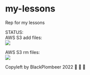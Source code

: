 # my-lessons
Rep for my lessons

STATUS:<br>
AWS S3 add files:<br>
<img src="https://github.com/vitalikniaz/my-lessons/workflows/CI-CD-Pipelines-to-AWS-EBN/badge.svg?branch=main"><br>

AWS S3 rm files:<br>
<img src="https://github.com/vitalikniaz/my-lessons/workflows/AWS-S3-RM-ALL/badge.svg?branch=main"><br>

Copyleft by BlackPlombeer 2022 :see_no_evil: :hear_no_evil: :speak_no_evil: